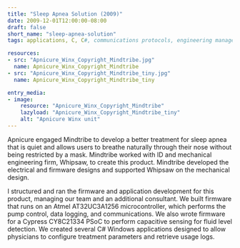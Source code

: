 ```yaml
---
title: "Sleep Apnea Solution (2009)"
date: 2009-12-01T12:00:00-08:00
draft: false
short_name: "sleep-apnea-solution"
tags: applications, C, C#, communications protocols, engineering management, firmware, medical, program management, sensors, USB

resources:
- src: "Apnicure_Winx_Copyright_Mindtribe.jpg"
  name: Apnicure_Winx_Copyright_Mindtribe
- src: "Apnicure_Winx_Copyright_Mindtribe_tiny.jpg"
  name: Apnicure_Winx_Copyright_Mindtribe_tiny

entry_media:
- image:
    resource: "Apnicure_Winx_Copyright_Mindtribe"
    lazyload: "Apnicure_Winx_Copyright_Mindtribe_tiny"
    alt: "Apnicure Winx unit"
---
```

Apnicure engaged Mindtribe to develop a better treatment for sleep apnea that is quiet and allows users to breathe naturally through their nose without being restricted by a mask. Mindtribe worked with ID and mechanical engineering firm, Whipsaw, to create this product. Mindtribe developed the electrical and firmware designs and supported Whipsaw on the mechanical design.

I structured and ran the firmware and application development for this product, managing our team and an additional consultant. We built firmware that runs on an Atmel AT32UC3A1256 microcontroller, which performs the pump control, data logging, and communications. We also wrote firmware for a Cypress CY8C21334 PSoC to perform capacitive sensing for fluid level detection. We created several C# Windows applications designed to allow physicians to configure treatment parameters and retrieve usage logs.
